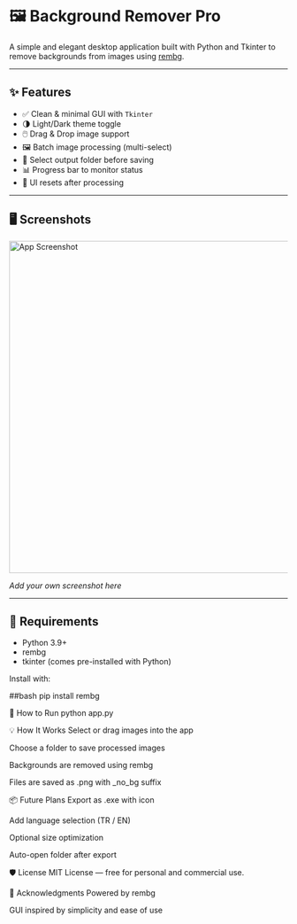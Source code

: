 # 🖼️ Background Remover Pro

A simple and elegant desktop application built with Python and Tkinter to remove backgrounds from images using [rembg](https://github.com/danielgatis/rembg).

---

## ✨ Features

- ✅ Clean & minimal GUI with `Tkinter`
- 🌗 Light/Dark theme toggle
- 🖱️ Drag & Drop image support
- 🖼️ Batch image processing (multi-select)
- 📂 Select output folder before saving
- 📊 Progress bar to monitor status
- 🧹 UI resets after processing

---

## 🖥️ Screenshots

<img src="https://via.placeholder.com/600x300.png?text=Your+App+Screenshot+Here" alt="App Screenshot" width="600"/>

_Add your own screenshot here_

---

## 🔧 Requirements

- Python 3.9+
- rembg
- tkinter (comes pre-installed with Python)

Install with:

##bash
pip install rembg

🚀 How to Run
python app.py

💡 How It Works
Select or drag images into the app

Choose a folder to save processed images

Backgrounds are removed using rembg

Files are saved as .png with _no_bg suffix

📦 Future Plans
Export as .exe with icon

Add language selection (TR / EN)

Optional size optimization

Auto-open folder after export

🛡 License
MIT License — free for personal and commercial use.

🙌 Acknowledgments
Powered by rembg

GUI inspired by simplicity and ease of use

